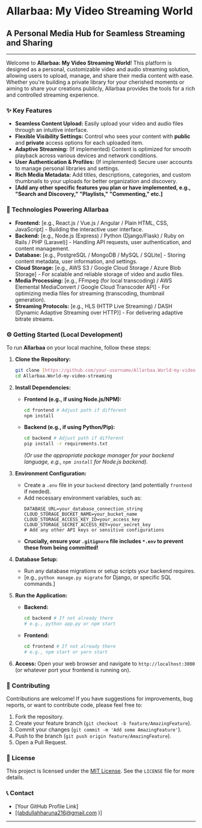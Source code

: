 # Allarbaa: My Video Streaming World

## A Personal Media Hub for Seamless Streaming and Sharing

---

Welcome to **Allarbaa: My Video Streaming World**! This platform is designed as a personal, customizable video and audio streaming solution, allowing users to upload, manage, and share their media content with ease. Whether you're building a private library for your cherished moments or aiming to share your creations publicly, Allarbaa provides the tools for a rich and controlled streaming experience.

### ✨ Key Features

* **Seamless Content Upload:** Easily upload your video and audio files through an intuitive interface.
* **Flexible Visibility Settings:** Control who sees your content with **public** and **private** access options for each uploaded item.
* **Adaptive Streaming:** (If implemented) Content is optimized for smooth playback across various devices and network conditions.
* **User Authentication & Profiles:** (If implemented) Secure user accounts to manage personal libraries and settings.
* **Rich Media Metadata:** Add titles, descriptions, categories, and custom thumbnails to your uploads for better organization and discovery.
* **[Add any other specific features you plan or have implemented, e.g., "Search and Discovery," "Playlists," "Commenting," etc.]**

### 🚀 Technologies Powering Allarbaa

* **Frontend:** [e.g., React.js / Vue.js / Angular / Plain HTML, CSS, JavaScript] - Building the interactive user interface.
* **Backend:** [e.g., Node.js (Express) / Python (Django/Flask) / Ruby on Rails / PHP (Laravel)] - Handling API requests, user authentication, and content management.
* **Database:** [e.g., PostgreSQL / MongoDB / MySQL / SQLite] - Storing content metadata, user information, and settings.
* **Cloud Storage:** [e.g., AWS S3 / Google Cloud Storage / Azure Blob Storage] - For scalable and reliable storage of video and audio files.
* **Media Processing:** [e.g., FFmpeg (for local transcoding) / AWS Elemental MediaConvert / Google Cloud Transcoder API] - For optimizing media files for streaming (transcoding, thumbnail generation).
* **Streaming Protocols:** [e.g., HLS (HTTP Live Streaming) / DASH (Dynamic Adaptive Streaming over HTTP)] - For delivering adaptive bitrate streams.

### ⚙️ Getting Started (Local Development)

To run **Allarbaa** on your local machine, follow these steps:

1.  **Clone the Repository:**
    ```bash
    git clone [https://github.com/your-username/Allarbaa.World-my-video-streaming.git](https://github.com/your-username/Allarbaa.World-my-video-streaming.git)
    cd Allarbaa.World-my-video-streaming
    ```

2.  **Install Dependencies:**

    * **Frontend (e.g., if using Node.js/NPM):**
        ```bash
        cd frontend # Adjust path if different
        npm install
        ```
    * **Backend (e.g., if using Python/Pip):**
        ```bash
        cd backend # Adjust path if different
        pip install -r requirements.txt
        ```
        *(Or use the appropriate package manager for your backend language, e.g., `npm install` for Node.js backend).*

3.  **Environment Configuration:**
    * Create a `.env` file in your `backend` directory (and potentially `frontend` if needed).
    * Add necessary environment variables, such as:
        ```env
        DATABASE_URL=your_database_connection_string
        CLOUD_STORAGE_BUCKET_NAME=your_bucket_name
        CLOUD_STORAGE_ACCESS_KEY_ID=your_access_key
        CLOUD_STORAGE_SECRET_ACCESS_KEY=your_secret_key
        # Add any other API keys or sensitive configurations
        ```
    * **Crucially, ensure your `.gitignore` file includes `*.env` to prevent these from being committed!**

4.  **Database Setup:**
    * Run any database migrations or setup scripts your backend requires.
    * [e.g., `python manage.py migrate` for Django, or specific SQL commands.]

5.  **Run the Application:**

    * **Backend:**
        ```bash
        cd backend # If not already there
        # e.g., python app.py or npm start
        ```
    * **Frontend:**
        ```bash
        cd frontend # If not already there
        # e.g., npm start or yarn start
        ```

6.  **Access:** Open your web browser and navigate to `http://localhost:3000` (or whatever port your frontend is running on).

### 🤝 Contributing

Contributions are welcome! If you have suggestions for improvements, bug reports, or want to contribute code, please feel free to:

1.  Fork the repository.
2.  Create your feature branch (`git checkout -b feature/AmazingFeature`).
3.  Commit your changes (`git commit -m 'Add some AmazingFeature'`).
4.  Push to the branch (`git push origin feature/AmazingFeature`).
5.  Open a Pull Request.

### 📄 License

This project is licensed under the [MIT License](https://opensource.org/licenses/MIT). See the `LICENSE` file for more details.

### 📞 Contact

* [Your GitHub Profile Link]
* [(abdullahharuna216@gmail.com )]

---
